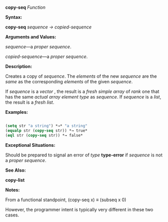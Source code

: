 **copy-seq** *Function* 



**Syntax:** 



**copy-seq** *sequence → copied-sequence* 



**Arguments and Values:** 



*sequence*—a *proper sequence*. 



*copied-sequence*—a *proper sequence*. 



**Description:** 



Creates a copy of *sequence*. The *elements* of the new *sequence* are the *same* as the corresponding *elements* of the given *sequence*. 



If *sequence* is a *vector* , the result is a *fresh simple array* of *rank* one that has the same *actual array element type* as *sequence*. If *sequence* is a *list*, the result is a *fresh list*. 



**Examples:**
```lisp

(setq str "a string") *→* "a string" 
(equalp str (copy-seq str)) *→ true* 
(eql str (copy-seq str)) *→ false* 

```
**Exceptional Situations:** 



Should be prepared to signal an error of *type* **type-error** if *sequence* is not a *proper sequence*. 



**See Also:** 



**copy-list** 







 



 



**Notes:** 



From a functional standpoint, (copy-seq x) *≡* (subseq x 0) 



However, the programmer intent is typically very different in these two cases. 



